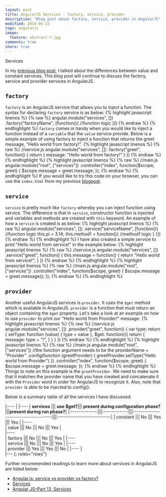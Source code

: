 ```yaml
---
layout: post
title: AngularJS Services - factory, service, provider 
description: "Blog post about factory, service, provider in AngularJS"
modified: 2014-05-22
tags: angularjs 
image:
  feature: abstract-7.jpg
comments: true
share: true
---
```


Services

In my [previous blog post](http://christineoo.github.io/AngularJS-Services-value-vs-constant/), I talked about the differences between value and constant services. This blog post will continue to discuss the factory, service and provider services in AngularJS. 

## `factory`
`factory` is an AngularJS service that allows you to inject a function. The syntax for declaring `factory` service is as below:
{% highlight javascript linenos %}
{% raw %}
angular.module("services", [])
    .factory("factoryName", [function(){
       //function logic
    }])
{% endraw %}
{% endhighlight %}
`factory` comes in handy when you would like to inject a function instead of a `variable` that the `value` service provide. Below is a simple example of using factory to inject a function that returns the greet message, "Hello world from factory!".
{% highlight javascript linenos %}
{% raw %}
//service.js
angular.module("services", [])
    .factory("greet", function() {
        return {
            message: "Hello world from factory!"
        }
    })
{% endraw %}
{% endhighlight %}
{% highlight javascript linenos %}
{% raw %}
//main.js
angular.module("root", ["services"])
    .controller("index", function($scope, greet) {
        $scope.message = greet.message;
    });
{% endraw %}
{% endhighlight %}
If you would like to try this code on your browser, you can use the `index.html` from my previous [blogpost](http://christineoo.github.io/AngularJS-Services-value-vs-constant/).

## `service`
`service` is pretty much like `factory` whereby you can inject function using service. The difference is that in `service`, constructor function is injected and variables and methods are created with `this` keyword. An example of how a `service` is created is as below:
{% highlight javascript linenos %}
{% raw %}
angular.module("services", [])
    .service("serviceName", [function(){
    //function logic
    this.pi = 3.14;
    this.method1 = function(){
       //method1 logic
    } 
}])
{% endraw %}
{% endhighlight %} 
I have also created a simple service to print "Hello world from service!" in the example below:
{% highlight javascript linenos %}
{% raw %}
//service.js
angular.module("services", [])
    .service("greet", function() {
        this.message = function()
        {
            return "Hello world from service!";
        }
    })
{% endraw %}
{% endhighlight %}
{% highlight javascript linenos %}
{% raw %}
//main.js
angular.module("root", ["services"])
    .controller("index", function($scope, greet) {
        $scope.message = greet.message();
    });
{% endraw %}
{% endhighlight %}

## `provider`
Another useful AngularJS services is `provider`. It uses the `$get` method which is available in AngularJS. `provider` is a function that must return an object containing the `$get` property. 
Let's take a look at an example on how to use `provider` to print our "Hello world from Provider!" message.
{% highlight javascript linenos %}
{% raw %}
//service.js
angular.module("services", [])
    .provider("greet", function() {
        var type;
        return {
            setType: function (value) {
              type = value
            },
            $get: function(){
              return {
                message: type + "!",
              }
            }
        }
    })
{% endraw %}
{% endhighlight %}
{% highlight javascript linenos %}
{% raw %}
//main.js
angular.module("root", ["services"])
    //the function argument needs to be the providerName + "Provider"
    .config(function (greetProvider) {
      greetProvider.setType("Hello world from Provider")
    })
    .controller("index", function($scope, greet) {
        $scope.message = greet.message;
    });
{% endraw %}
{% endhighlight %}
Things to note on this example is the `greetProvider`. We need to make sure that it matches the provider name that you have created and concatenate it with the `Provider` word in order for AngularJS to recognize it. Also, note that `provider` is able to be injected to config().

Below is a summary table of all the services I have discussed.

|----
|
|----
| **services**  ||| **use $get?**||| **present during configuration phase?**|||**present during run phase?**| 
|:-------------:|||:------------:|||:------------------------------------:|||:--------------------------:|
| constant      ||| No           ||| Yes                                  ||| Yes                        | 
|----                                                                                           
| value         ||| No           ||| No                                   ||| Yes                        |                     
|----                                                                                                    
| factory       ||| No           ||| No                                   ||| Yes                        |
|----                                                                                                    
| service       ||| No           ||| No                                   ||| Yes                        |
|----                                                                                                     
| provider      ||| Yes          ||| Yes                                  ||| No                         |
|----
|  
|---
{: rules="rows"}

Further recommended readings to learn more about services in AngularJS are listed below:

* [Angular.js: service vs provider vs factory?](http://stackoverflow.com/questions/15666048/angular-js-service-vs-provider-vs-factory)
* [Services](http://learn-angular.org/#!/lessons/handling-complexity)
* [Angular JS–Part 13, Services](http://lostechies.com/gabrielschenker/2014/02/26/angular-jspart-13-services/)

